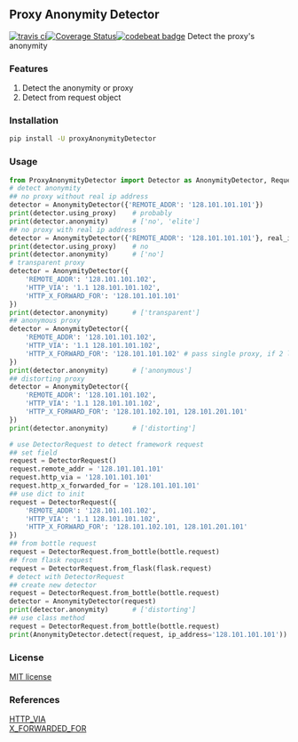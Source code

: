 ## Proxy Anonymity Detector
[![travis ci](https://travis-ci.org/ezirmusitua/proxy-anonymity-detector.svg?branch=master)](https://travis-ci.org/ezirmusitua/proxy-anonymity-detector)[![Coverage Status](https://coveralls.io/repos/github/ezirmusitua/proxy-anonymity-detector/badge.svg?branch=master)](https://coveralls.io/github/ezirmusitua/proxy-anonymity-detector?branch=master)[![codebeat badge](https://codebeat.co/badges/1bd900a8-4bc3-48b9-bccb-3747061ae910)](https://codebeat.co/projects/github-com-ezirmusitua-proxy-anonymity-detector-master)
Detect the proxy's anonymity  
  
### Features   
1. Detect the anonymity or proxy  
3. Detect from request object    
    
### Installation  
```bash    
pip install -U proxyAnonymityDetector
```  

### Usage  
```python  
from ProxyAnonymityDetector import Detector as AnonymityDetector, Request as DetectorRequest  
# detect anonymity
## no proxy without real ip address
detector = AnonymityDetector({'REMOTE_ADDR': '128.101.101.101'})
print(detector.using_proxy)    # probably
print(detector.anonymity)      # ['no', 'elite']
## no proxy with real ip address
detector = AnonymityDetector({'REMOTE_ADDR': '128.101.101.101'}, real_ip_address='128.101.101.101')
print(detector.using_proxy)    # no
print(detector.anonymity)      # ['no']
# transparent proxy
detector = AnonymityDetector({
    'REMOTE_ADDR': '128.101.101.102',
    'HTTP_VIA': '1.1 128.101.101.102',
    'HTTP_X_FORWARD_FOR': '128.101.101.101'
})
print(detector.anonymity)      # ['transparent']
## anonymous proxy
detector = AnonymityDetector({
    'REMOTE_ADDR': '128.101.101.102',
    'HTTP_VIA': '1.1 128.101.101.102',
    'HTTP_X_FORWARD_FOR': '128.101.101.102' # pass single proxy, if 2 like '128.101.101.103, 128.101.101.102'
})
print(detector.anonymity)      # ['anonymous']
## distorting proxy
detector = AnonymityDetector({
    'REMOTE_ADDR': '128.101.101.102',
    'HTTP_VIA': '1.1 128.101.101.102',
    'HTTP_X_FORWARD_FOR': '128.101.102.101, 128.101.201.101'
})
print(detector.anonymity)      # ['distorting']

# use DetectorRequest to detect framework request
## set field  
request = DetectorRequest()
request.remote_addr = '128.101.101.101'
request.http_via = '128.101.101.101'
request.http_x_forwarded_for = '128.101.101.101'
## use dict to init
request = DetectorRequest({
    'REMOTE_ADDR': '128.101.101.102',
    'HTTP_VIA': '1.1 128.101.101.102',
    'HTTP_X_FORWARD_FOR': '128.101.102.101, 128.101.201.101'
})
## from bottle request
request = DetectorRequest.from_bottle(bottle.request)
## from flask request  
request = DetectorRequest.from_flask(flask.request)
# detect with DetectorRequest
## create new detector
request = DetectorRequest.from_bottle(bottle.request)
detector = AnonymityDetector(request)
print(detector.anonymity)      # ['distorting']
## use class method
request = DetectorRequest.from_bottle(bottle.request)
print(AnonymityDetector.detect(request, ip_address='128.101.101.101')) # ['distorting']
```  

### License  
[MIT license](https://opensource.org/licenses/MIT)  

### References  
[HTTP_VIA](https://developer.mozilla.org/en-US/docs/Web/HTTP/Headers/Via)  
[X_FORWARDED_FOR](https://developer.mozilla.org/en-US/docs/Web/HTTP/Headers/X-Forwarded-For)  